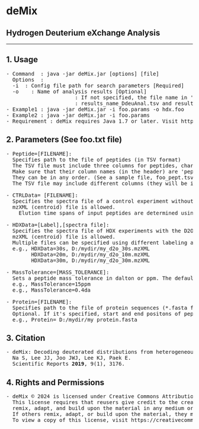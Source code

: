 # deMix
## Hydrogen Deuterium eXchange Analysis 

<hr>


## 1. Usage
<pre>
- Command  : java -jar deMix.jar [options] [file]
  Options  :
  -i <parameter_file> : Config file path for search parameters [Required]
  -o <results_name>   : Name of analysis results [Optional]
                      : If not specified, the file name in 'Peptide=' parameter is used as the results_name.
                      : results_name_DdeuAnal.tsv and results_name_HDXProfile.tsv are generated.
- Example1 : java -jar deMix.jar -i foo.params -o hdx.foo
- Example2 : java -jar deMix.jar -i foo.params
- Requirement : deMix requires Java 1.7 or later. Visit http://www.oracle.com/technetwork/java/index.html 
</pre>
## 2. Parameters (See foo.txt file)
<pre>
- Peptide=[FILENAME]: 
  Specifies path to the file of peptides (in TSV format)
  The TSV file must include three columns for peptides, charge states, mz values.  
  Make sure that their column names (in the header) are 'peptide', 'charge', 'mz'. 
  They can be in any order. (See a sample file, foo_pept.tsv in the testdata directory, from https://prix.hanyang.ac.kr/download/deMixTestSample.zip)
  The TSV file may include different columns (they will be ignored).

- CTRLData= [FILENAME]: 
  Specifies the spectra file of a control experiment without HDX
  mzXML (centroid) file is allowed. 
	Elution time spans of input peptides are determined using this file.

- HDXData=[Label],[spectra file]: 
  Specifies the spectra file of HDX experiments with the D2O labeling
  mzXML (centroid) file is allowed. 
  Multiple files can be specified using different labeling as below.
  e.g., HDXData=30s, D:/mydir/my_d2o_30s.mzXML
        HDXData=20m, D:/mydir/my_d2o_10m.mzXML
        HDXData=30m, D:/mydir/my_d2o_30m.mzXML

- MassTolerance=[MASS_TOLERANCE]: 
  Sets a peptide mass tolerance in dalton or ppm. The default value is 10ppm.
  e.g., MassTolerance=15ppm
  e.g., MassTolerance=0.4da

- Protein=[FILENAME]: 
  Specifies path to the file of protein sequences (*.fasta format)
  Optional. If it's specified, start and end positons of peptides will be reported.
  e.g., Protein= D:/mydir/my_protein.fasta
</pre>
## 3. Citation
<pre>
- deMix: Decoding deuterated distributions from heterogeneous protein states via HDX-MS.
  Na S, Lee JJ, Joo JWJ, Lee KJ, Paek E. 
  Scientific Reports <b>2019</b>, 9(1), 3176.
</pre>
## 4. Rights and Permissions
<pre>
- deMix © 2024 is licensed under Creative Commons Attribution-ShareAlike 4.0 International.
  This license requires that reusers give credit to the creator. It allows reusers to distribute, 
  remix, adapt, and build upon the material in any medium or format, even for commercial purposes. 
  If others remix, adapt, or build upon the material, they must license the modified material under identical terms.
  To view a copy of this license, visit https://creativecommons.org/licenses/by-sa/4.0/
</pre>

